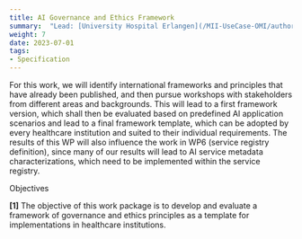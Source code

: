 ```yaml
---
title: AI Governance and Ethics Framework
summary:  "Lead: [University Hospital Erlangen](/MII-UseCase-OMI/authors/uker/)"
weight: 7
date: 2023-07-01
tags:
- Specification
---
```

For this work, we will identify international frameworks and principles that have already been published, and then pursue workshops with stakeholders from different areas and backgrounds. This will lead to a first framework version, which shall then be evaluated based on predefined AI application scenarios and lead to a final framework template, which can be adopted by every healthcare institution and suited to their individual requirements.
The results of this WP will also influence the work in WP6 (service registry definition), since many of our results will lead to AI service metadata characterizations, which need to be implemented within the service registry.

Objectives

 **[1]** The objective of this work package is to develop and evaluate a framework of governance and ethics principles as a template for implementations in healthcare institutions.

